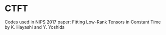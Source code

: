 # CTFT
Codes used in NIPS 2017 paper: Fitting Low-Rank Tensors in Constant Time by K. Hayashi and Y. Yoshida 

